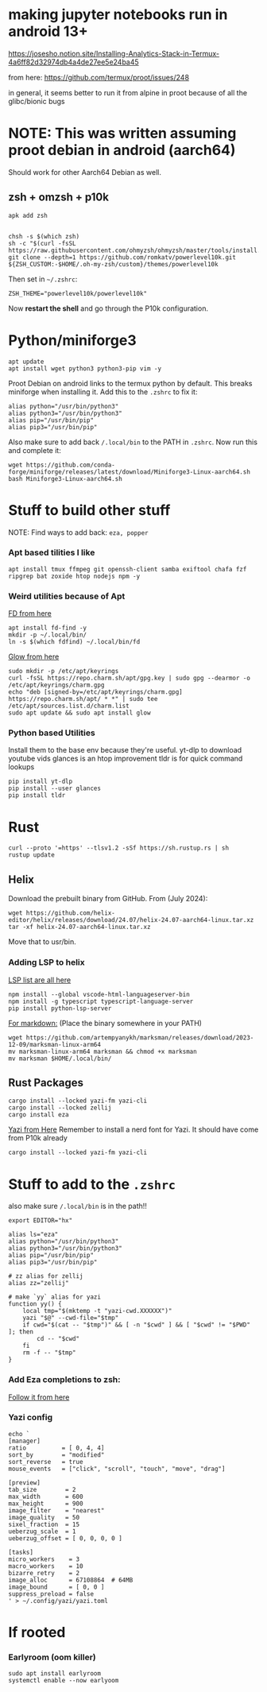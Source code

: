 # making jupyter notebooks run in android 13+
https://josesho.notion.site/Installing-Analytics-Stack-in-Termux-4a6ff82d32974db4a4de27ee5e24ba45

from here: 
https://github.com/termux/proot/issues/248

in general, it seems better to run it from alpine in proot because of all the glibc/bionic bugs

# NOTE: This was written assuming proot debian in android (aarch64)
Should work for other Aarch64 Debian as well.

## zsh + omzsh + p10k
```
apk add zsh


chsh -s $(which zsh)
sh -c "$(curl -fsSL https://raw.githubusercontent.com/ohmyzsh/ohmyzsh/master/tools/install.sh)"
git clone --depth=1 https://github.com/romkatv/powerlevel10k.git ${ZSH_CUSTOM:-$HOME/.oh-my-zsh/custom}/themes/powerlevel10k
```

Then set in `~/.zshrc`:
```
ZSH_THEME="powerlevel10k/powerlevel10k"
```

Now **restart the shell** and go through the P10k configuration.

# Python/miniforge3

```
apt update
apt install wget python3 python3-pip vim -y
```
Proot Debian on android links to the termux python by default. This breaks miniforge when installing it.
Add this to the `.zshrc` to fix it:
```
alias python="/usr/bin/python3"
alias python3="/usr/bin/python3"
alias pip="/usr/bin/pip"
alias pip3="/usr/bin/pip"
```
Also make sure to add back `/.local/bin` to the PATH in `.zshrc`. Now run this and complete it:

```
wget https://github.com/conda-forge/miniforge/releases/latest/download/Miniforge3-Linux-aarch64.sh
bash Miniforge3-Linux-aarch64.sh
```

# Stuff to build other stuff

NOTE: Find ways to add back: `eza, popper`

### Apt based tilities I like
```
apt install tmux ffmpeg git openssh-client samba exiftool chafa fzf ripgrep bat zoxide htop nodejs npm -y
```

### Weird utilities because of Apt

[FD from here](https://github.com/sharkdp/fd?tab=readme-ov-file#installation)
```
apt install fd-find -y
mkdir -p ~/.local/bin/
ln -s $(which fdfind) ~/.local/bin/fd
```
[Glow from here](https://github.com/charmbracelet/glow)
```
sudo mkdir -p /etc/apt/keyrings
curl -fsSL https://repo.charm.sh/apt/gpg.key | sudo gpg --dearmor -o /etc/apt/keyrings/charm.gpg
echo "deb [signed-by=/etc/apt/keyrings/charm.gpg] https://repo.charm.sh/apt/ * *" | sudo tee /etc/apt/sources.list.d/charm.list
sudo apt update && sudo apt install glow
```
### Python based Utilities
Install them to the base env because they're useful.
yt-dlp to download youtube vids
glances is an htop improvement
tldr is for quick command lookups
```
pip install yt-dlp
pip install --user glances
pip install tldr
```

# Rust
```
curl --proto '=https' --tlsv1.2 -sSf https://sh.rustup.rs | sh
rustup update
```

## Helix
Download the prebuilt binary from GitHub.
From (July 2024):
```
wget https://github.com/helix-editor/helix/releases/download/24.07/helix-24.07-aarch64-linux.tar.xz
tar -xf helix-24.07-aarch64-linux.tar.xz
```
Move that to usr/bin.
### Adding LSP to helix
[LSP list are all here](https://github.com/helix-editor/helix/wiki/Language-Server-Configurations)
```
npm install --global vscode-html-languageserver-bin
npm install -g typescript typescript-language-server
pip install python-lsp-server
```
[For markdown:](https://github.com/artempyanykh/marksman/blob/main/docs/install.md)
(Place the binary somewhere in your PATH)
```
wget https://github.com/artempyanykh/marksman/releases/download/2023-12-09/marksman-linux-arm64
mv marksman-linux-arm64 marksman && chmod +x marksman
mv marksman $HOME/.local/bin/
```

## Rust Packages
```
cargo install --locked yazi-fm yazi-cli
cargo install --locked zellij
cargo install eza
```
[Yazi from Here](https://yazi-rs.github.io/docs/installation#official-binaries)
Remember to install a nerd font for Yazi. It should have come from P10k already
```
cargo install --locked yazi-fm yazi-cli
```

# Stuff to add to the `.zshrc`
also make sure `/.local/bin` is in the path!!
```
export EDITOR="hx"

alias ls="eza"
alias python="/usr/bin/python3"
alias python3="/usr/bin/python3"
alias pip="/usr/bin/pip"
alias pip3="/usr/bin/pip"

# zz alias for zellij
alias zz="zellij"

# make `yy` alias for yazi
function yy() {
	local tmp="$(mktemp -t "yazi-cwd.XXXXXX")"
	yazi "$@" --cwd-file="$tmp"
	if cwd="$(cat -- "$tmp")" && [ -n "$cwd" ] && [ "$cwd" != "$PWD" ]; then
		cd -- "$cwd"
	fi
	rm -f -- "$tmp"
}
```

### Add Eza completions to zsh:
[Follow it from here](https://github.com/eza-community/eza/blob/main/INSTALL.md#completions)



### Yazi  config
```
echo `
[manager]
ratio          = [ 0, 4, 4]
sort_by        = "modified"
sort_reverse   = true
mouse_events   = ["click", "scroll", "touch", "move", "drag"]

[preview]
tab_size        = 2
max_width       = 600
max_height      = 900
image_filter    = "nearest"
image_quality   = 50
sixel_fraction  = 15
ueberzug_scale  = 1
ueberzug_offset = [ 0, 0, 0, 0 ]

[tasks]
micro_workers    = 3
macro_workers    = 10
bizarre_retry    = 2
image_alloc      = 67108864  # 64MB
image_bound      = [ 0, 0 ]
suppress_preload = false
' > ~/.config/yazi/yazi.toml
```

# If rooted
### Earlyroom (oom killer)
```
sudo apt install earlyroom
systemctl enable --now earlyoom 
```

